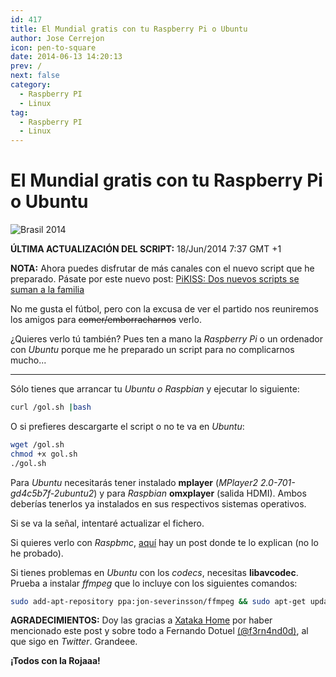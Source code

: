 ```yaml
---
id: 417
title: El Mundial gratis con tu Raspberry Pi o Ubuntu
author: Jose Cerrejon
icon: pen-to-square
date: 2014-06-13 14:20:13
prev: /
next: false
category:
  - Raspberry PI
  - Linux
tag:
  - Raspberry PI
  - Linux
---
```


# El Mundial gratis con tu Raspberry Pi o Ubuntu

![Brasil 2014](/images/2014/06/brasil2k14.png)

**ÚLTIMA ACTUALIZACIÓN DEL SCRIPT:** 18/Jun/2014 7:37 GMT +1

**NOTA:** Ahora puedes disfrutar de más canales con el nuevo script que he preparado. Pásate por este nuevo post: [PiKISS: Dos nuevos scripts se suman a la familia](/post.php?id=418)

No me gusta el fútbol, pero con la excusa de ver el partido nos reuniremos los amigos para <del>comer/emborracharnos</del> verlo.

¿Quieres verlo tú también? Pues ten a mano la *Raspberry Pi* o un ordenador con *Ubuntu* porque me he preparado un script para no complicarnos mucho...

- - -
Sólo tienes que arrancar tu *Ubuntu o Raspbian* y ejecutar lo siguiente:

```bash
curl /gol.sh |bash
```

O si prefieres descargarte el script o no te va en *Ubuntu*:
```bash
wget /gol.sh
chmod +x gol.sh
./gol.sh
```

Para *Ubuntu* necesitarás tener instalado **mplayer** (*MPlayer2 2.0-701-gd4c5b7f-2ubuntu2*) y para *Raspbian* **omxplayer** (salida HDMI). Ambos deberías tenerlos ya instalados en sus respectivos sistemas operativos.

Si se va la señal, intentaré actualizar el fichero.

Si quieres verlo con *Raspbmc*, [aquí](https://medium.com/@primiumcm/como-ver-canal-y-goltv-fba92b70fd2e) hay un post donde te lo explican (no lo he probado).

Si tienes problemas en *Ubuntu* con los *codecs*, necesitas **libavcodec**. Prueba a instalar *ffmpeg* que lo incluye con los siguientes comandos:

```bash
sudo add-apt-repository ppa:jon-severinsson/ffmpeg && sudo apt-get update && sudo apt-get install -y ffmpeg
```

**AGRADECIMIENTOS:** Doy las gracias a [Xataka Home](http://www.xatakahome.com/centro-multimedia/la-raspberry-pi-te-trae-el-mundial-de-futbol-a-tu-casa) por haber mencionado este post y sobre todo a Fernando Dotuel [(@f3rn4nd0d)](https://twitter.com/f3rn4nd0d), al que sigo en *Twitter*. Grandeee.

**¡Todos con la Rojaaa!**